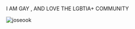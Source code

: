 I AM GAY , AND LOVE THE LGBTIA+ COMMUNITY


<p align="left"> <img src="https://www.vecteezy.com/vector-art/7973118-lgbt-pride-flag-rainbow-flag-background-multicolored-peace-flag-movement-original-colors-symbol-horizontal-stripes-icon-graphic-design-sign-mockup" alt="joseook" /> </p>
